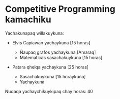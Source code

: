 # Competitive Programming kamachiku

Yachakunapaq willakuykuna:

- Elvis Capiawan yachaykuna [15 horas]
  - Ñaupaq grafos yachaykuna [Amaraq]
  - Matematicas sasachakuykuna [15 horas]

- Patara qhelqa yachaykuna [25 horas]
  - Sasachakuykuna [15 horaykuna]
  - Yachaykuna

Nuqaqa yachaychikuykipaq chay horas: 40
